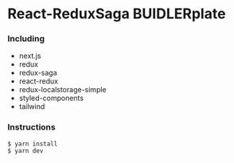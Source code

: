 # React-ReduxSaga BUIDLERplate

### Including

- next.js
- redux
- redux-saga
- react-redux
- redux-localstorage-simple
- styled-components
- tailwind

### Instructions

```
$ yarn install
$ yarn dev

```
